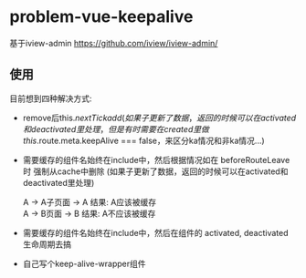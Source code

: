 # problem-vue-keepalive

基于iview-admin
https://github.com/iview/iview-admin/

## 使用

目前想到四种解决方式:
* remove后this.$nextTick add
  (如果子更新了数据，返回的时候可以在activated和deactivated里处理，但是有时需要在created里做this.$route.meta.keepAlive === false，来区分ka情况和非ka情况...)

* 需要缓存的组件名始终在include中，然后根据情况如在 beforeRouteLeave时 强制从cache中删除
  (如果子更新了数据，返回的时候可以在activated和deactivated里处理)

  A -> A子页面 -> A  结果: A应该被缓存  
  A -> B页面 -> B    结果: A不应该被缓存

* 需要缓存的组件名始终在include中，然后在组件的 activated, deactivated 生命周期去搞
* 自己写个keep-alive-wrapper组件